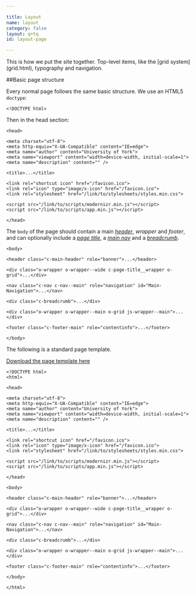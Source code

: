 ```yaml
---

title: Layout
name: layout
category: false
layout: q+tq
id: layout-page

---
```


<div class="lead"><p>This is how we put the site together. Top-level items, like the [grid system](grid.html), typography and navigation.</p></div>

##Basic page structure

Every normal page follows the same basic structure. We use an HTML5 `doctype`:

```markup
<!DOCTYPE html>
```

Then in the head section:

```markup
<head>

<meta charset="utf-8">
<meta http-equiv="X-UA-Compatible" content="IE=edge">
<meta name="author" content="University of York">
<meta name="viewport" content="width=device-width, initial-scale=1">
<meta name="description" content="" />

<title>...</title>

<link rel="shortcut icon" href="/favicon.ico">
<link rel="icon" type="image/x-icon" href="/favicon.ico">
<link rel="stylesheet" href="/link/to/stylesheets/styles.min.css">

<script src="/link/to/scripts/modernizr.min.js"></script>
<script src="/link/to/scripts/app.min.js"></script>

</head>
```

The `body` of the page should contain a main [_header_](/navigation.html#main-header), _wrapper_ and _footer_, and can optionally include a [_page title_](/navigation.html#page-title), a [_main nav_](/navigation.html#menu-navigation) and a [_breadcrumb_](/breadcrumb.html).

```markup
<body>

<header class="c-main-header" role="banner">...</header>

<div class="o-wrapper o-wrapper--wide c-page-title__wrapper o-grid">...</div>

<nav class="c-nav c-nav--main" role="navigation" id="Main-Navigation">...</nav>

<div class="c-breadcrumb">...</div>

<div class="o-wrapper o-wrapper--main o-grid js-wrapper--main">...</div>

<footer class="c-footer-main" role="contentinfo">...</footer>

</body>
```

The following is a standard page template.

<a class="c-btn c-btn--medium" href="media/template.txt" target="_blank">Download the page template here</a>

```markup
<!DOCTYPE html>
<html>

<head>

<meta charset="utf-8">
<meta http-equiv="X-UA-Compatible" content="IE=edge">
<meta name="author" content="University of York">
<meta name="viewport" content="width=device-width, initial-scale=1">
<meta name="description" content="" />

<title>...</title>

<link rel="shortcut icon" href="/favicon.ico">
<link rel="icon" type="image/x-icon" href="/favicon.ico">
<link rel="stylesheet" href="/link/to/stylesheets/styles.min.css">

<script src="/link/to/scripts/modernizr.min.js"></script>
<script src="/link/to/scripts/app.min.js"></script>

</head>

<body>

<header class="c-main-header" role="banner">...</header>

<div class="o-wrapper o-wrapper--wide c-page-title__wrapper o-grid">...</div>

<nav class="c-nav c-nav--main" role="navigation" id="Main-Navigation">...</nav>

<div class="c-breadcrumb">...</div>

<div class="o-wrapper o-wrapper--main o-grid js-wrapper--main">...</div>

<footer class="c-footer-main" role="contentinfo">...</footer>

</body>

</html>
```
